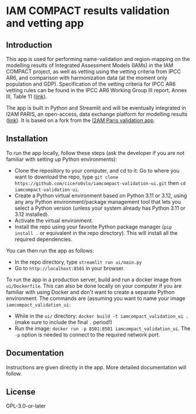 # IAM COMPACT results validation and vetting app

## Introduction

This app is used for performing name-validation and region-mapping on the
modelling results of Integrated Assessment Models (IAMs) in the IAM COMPACT
project, as well as vetting using the vetting criteria from IPCC AR6, and
comparison with harmonization data (at the moment only population and GDP).
Specification of the vetting criteria for IPCC AR6 vetting rules can be found
in the IPCC AR6 Working Group III report, Annex III, Table 11
([link](https://www.ipcc.ch/report/ar6/wg3/downloads/report/IPCC_AR6_WGIII_Annex-III.pdf)).

The app is built in Python and Streamlit and will be eventually integrated in
I2AM PARIS, an open-access, data exchange platform for modelling results
([link](https://i2am-paris.eu)).
It is based on a fork from the [I2AM Paris validation app](https://github.com/i2amparis/validation).

## Installation

To run the app locally, follow these steps (ask the developer if you are not
familiar with setting up Python environments):

* Clone the repository to your computer, and cd to it: Go to where you want to
  download the repo, type `git clone https://github.com/ciceroOslo/iamcompact-validation-ui.git`
  then `cd iamcompact-validation-ui`.
* Create a Python virtual environment based on Python 3.11 or 3.12, using any
  any Python environment/package management tool that lets you select a Python
  version (unless your system already has Python 3.11 or 3.12 installed).
* Activate the virtual environment.
* Install the repo using your favorite Python package manager (`pip install .`
  or equivalent in the repo directory). This will install all the required
  dependencies.

You can then run the app as follows:
* In the repo directory, type `streamlit run ui/main.py`
* Go to `http://localhost:8501` in your browser.

To run the app in a production server, build and run a docker image from
`ui/Dockerfile`. This can also be done locally on your computer if you are
familiar with using Docker and don't want to create a separate Python
environment. The commands are (assuming you want to name your image
`iamcompact_validation_ui`:

* While in the `ui/` directory: `docker build -t iamcompact_validation_ui .`
  (make sure to include the final `.` period!)
* Run the image: `docker run -p 8501:8501 iamcompact_validation_ui`. The `-p`
  option is needed to connect to the required network port.


## Documentation

Instructions are given directly in the app. More detailed documentation will follow.

## License

GPL-3.0-or-later

